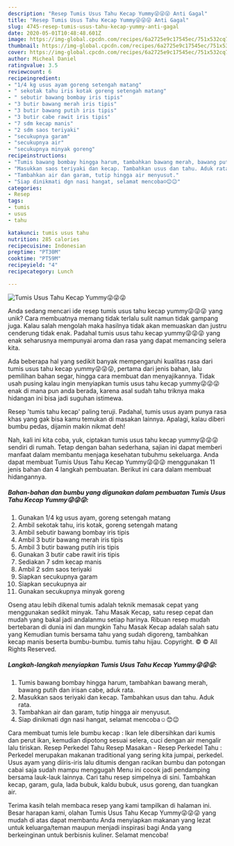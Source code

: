 ```yaml
---
description: "Resep Tumis Usus Tahu Kecap Yummy😜😜😜 Anti Gagal"
title: "Resep Tumis Usus Tahu Kecap Yummy😜😜😜 Anti Gagal"
slug: 4745-resep-tumis-usus-tahu-kecap-yummy-anti-gagal
date: 2020-05-01T10:48:48.601Z
image: https://img-global.cpcdn.com/recipes/6a2725e9c17545ec/751x532cq70/tumis-usus-tahu-kecap-yummy😜😜😜-foto-resep-utama.jpg
thumbnail: https://img-global.cpcdn.com/recipes/6a2725e9c17545ec/751x532cq70/tumis-usus-tahu-kecap-yummy😜😜😜-foto-resep-utama.jpg
cover: https://img-global.cpcdn.com/recipes/6a2725e9c17545ec/751x532cq70/tumis-usus-tahu-kecap-yummy😜😜😜-foto-resep-utama.jpg
author: Micheal Daniel
ratingvalue: 3.5
reviewcount: 6
recipeingredient:
- "1/4 kg usus ayam goreng setengah matang"
- " sekotak tahu iris kotak goreng setengah matang"
- " sebutir bawang bombay iris tipis"
- "3 butir bawang merah iris tipis"
- "3 butir bawang putih iris tipis"
- "3 butir cabe rawit iris tipis"
- "7 sdm kecap manis"
- "2 sdm saos teriyaki"
- "secukupnya garam"
- "secukupnya air"
- "secukupnya minyak goreng"
recipeinstructions:
- "Tumis bawang bombay hingga harum, tambahkan bawang merah, bawang putih dan irisan cabe, aduk rata."
- "Masukkan saos teriyaki dan kecap. Tambahkan usus dan tahu. Aduk rata."
- "Tambahkan air dan garam, tutip hingga air menyusut."
- "Siap dinikmati dgn nasi hangat, selamat mencoba☺😊😉"
categories:
- Resep
tags:
- tumis
- usus
- tahu

katakunci: tumis usus tahu 
nutrition: 285 calories
recipecuisine: Indonesian
preptime: "PT30M"
cooktime: "PT59M"
recipeyield: "4"
recipecategory: Lunch

---
```



![Tumis Usus Tahu Kecap Yummy😜😜😜](https://img-global.cpcdn.com/recipes/6a2725e9c17545ec/751x532cq70/tumis-usus-tahu-kecap-yummy😜😜😜-foto-resep-utama.jpg)

Anda sedang mencari ide resep tumis usus tahu kecap yummy😜😜😜 yang unik? Cara membuatnya memang tidak terlalu sulit namun tidak gampang juga. Kalau salah mengolah maka hasilnya tidak akan memuaskan dan justru cenderung tidak enak. Padahal tumis usus tahu kecap yummy😜😜😜 yang enak seharusnya mempunyai aroma dan rasa yang dapat memancing selera kita.

Ada beberapa hal yang sedikit banyak mempengaruhi kualitas rasa dari tumis usus tahu kecap yummy😜😜😜, pertama dari jenis bahan, lalu pemilihan bahan segar, hingga cara membuat dan menyajikannya. Tidak usah pusing kalau ingin menyiapkan tumis usus tahu kecap yummy😜😜😜 enak di mana pun anda berada, karena asal sudah tahu triknya maka hidangan ini bisa jadi suguhan istimewa.

Resep &#39;tumis tahu kecap&#39; paling teruji. Padahal, tumis usus ayam punya rasa khas yang gak bisa kamu temukan di masakan lainnya. Apalagi, kalau diberi bumbu pedas, dijamin makin nikmat deh!


Nah, kali ini kita coba, yuk, ciptakan tumis usus tahu kecap yummy😜😜😜 sendiri di rumah. Tetap dengan bahan sederhana, sajian ini dapat memberi manfaat dalam membantu menjaga kesehatan tubuhmu sekeluarga. Anda dapat membuat Tumis Usus Tahu Kecap Yummy😜😜😜 menggunakan 11 jenis bahan dan 4 langkah pembuatan. Berikut ini cara dalam membuat hidangannya.

<!--inarticleads1-->

##### Bahan-bahan dan bumbu yang digunakan dalam pembuatan Tumis Usus Tahu Kecap Yummy😜😜😜:

1. Gunakan 1/4 kg usus ayam, goreng setengah matang
1. Ambil  sekotak tahu, iris kotak, goreng setengah matang
1. Ambil  sebutir bawang bombay iris tipis
1. Ambil 3 butir bawang merah iris tipis
1. Ambil 3 butir bawang putih iris tipis
1. Gunakan 3 butir cabe rawit iris tipis
1. Sediakan 7 sdm kecap manis
1. Ambil 2 sdm saos teriyaki
1. Siapkan secukupnya garam
1. Siapkan secukupnya air
1. Gunakan secukupnya minyak goreng


Oseng atau lebih dikenal tumis adalah teknik memasak cepat yang menggunakan sedikit minyak. Tahu Masak Kecap, satu resep cepat dan mudah yang bakal jadi andalanmu setiap harinya. Ribuan resep mudah bertebaran di dunia ini dan mungkin Tahu Masak Kecap adalah salah satu yang Kemudian tumis bersama tahu yang sudah digoreng, tambahkan kecap manis beserta bumbu-bumbu. tumis tahu hijau. Copyright. © © All Rights Reserved. 

<!--inarticleads2-->

##### Langkah-langkah menyiapkan Tumis Usus Tahu Kecap Yummy😜😜😜:

1. Tumis bawang bombay hingga harum, tambahkan bawang merah, bawang putih dan irisan cabe, aduk rata.
1. Masukkan saos teriyaki dan kecap. Tambahkan usus dan tahu. Aduk rata.
1. Tambahkan air dan garam, tutip hingga air menyusut.
1. Siap dinikmati dgn nasi hangat, selamat mencoba☺😊😉


Cara membuat tumis lele bumbu kecap : Ikan lele dibersihkan dari kumis dan perut ikan, kemudian dipotong sesuai selera, cuci dengan air mengalir lalu tiriskan. Resep Perkedel Tahu Resep Masakan - Resep Perkedel Tahu : Perkedel merupakan makanan traditional yang sering kita jumpai, perkedel. Usus ayam yang diiris-iris lalu ditumis dengan racikan bumbu dan potongan cabai saja sudah mampu menggugah Menu ini cocok jadi pendamping bersama lauk-lauk lainnya. Cari tahu resep simpelnya di sini. Tambahkan kecap, garam, gula, lada bubuk, kaldu bubuk, usus goreng, dan tuangkan air. 

Terima kasih telah membaca resep yang kami tampilkan di halaman ini. Besar harapan kami, olahan Tumis Usus Tahu Kecap Yummy😜😜😜 yang mudah di atas dapat membantu Anda menyiapkan makanan yang lezat untuk keluarga/teman maupun menjadi inspirasi bagi Anda yang berkeinginan untuk berbisnis kuliner. Selamat mencoba!
